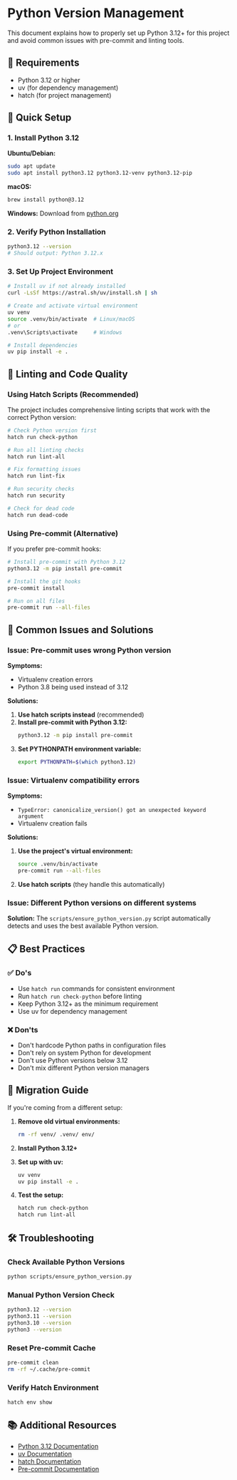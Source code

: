 # Python Version Management

This document explains how to properly set up Python 3.12+ for this project and avoid common issues with pre-commit and linting tools.

## 🎯 Requirements

- Python 3.12 or higher
- uv (for dependency management)
- hatch (for project management)

## 🚀 Quick Setup

### 1. Install Python 3.12

**Ubuntu/Debian:**
```bash
sudo apt update
sudo apt install python3.12 python3.12-venv python3.12-pip
```

**macOS:**
```bash
brew install python@3.12
```

**Windows:**
Download from [python.org](https://www.python.org/downloads/)

### 2. Verify Python Installation

```bash
python3.12 --version
# Should output: Python 3.12.x
```

### 3. Set Up Project Environment

```bash
# Install uv if not already installed
curl -LsSf https://astral.sh/uv/install.sh | sh

# Create and activate virtual environment
uv venv
source .venv/bin/activate  # Linux/macOS
# or
.venv\Scripts\activate     # Windows

# Install dependencies
uv pip install -e .
```

## 🔧 Linting and Code Quality

### Using Hatch Scripts (Recommended)

The project includes comprehensive linting scripts that work with the correct Python version:

```bash
# Check Python version first
hatch run check-python

# Run all linting checks
hatch run lint-all

# Fix formatting issues
hatch run lint-fix

# Run security checks
hatch run security

# Check for dead code
hatch run dead-code
```

### Using Pre-commit (Alternative)

If you prefer pre-commit hooks:

```bash
# Install pre-commit with Python 3.12
python3.12 -m pip install pre-commit

# Install the git hooks
pre-commit install

# Run on all files
pre-commit run --all-files
```

## 🚨 Common Issues and Solutions

### Issue: Pre-commit uses wrong Python version

**Symptoms:**
- Virtualenv creation errors
- Python 3.8 being used instead of 3.12

**Solutions:**
1. **Use hatch scripts instead** (recommended)
2. **Install pre-commit with Python 3.12:**
   ```bash
   python3.12 -m pip install pre-commit
   ```
3. **Set PYTHONPATH environment variable:**
   ```bash
   export PYTHONPATH=$(which python3.12)
   ```

### Issue: Virtualenv compatibility errors

**Symptoms:**
- `TypeError: canonicalize_version() got an unexpected keyword argument`
- Virtualenv creation fails

**Solutions:**
1. **Use the project's virtual environment:**
   ```bash
   source .venv/bin/activate
   pre-commit run --all-files
   ```
2. **Use hatch scripts** (they handle this automatically)

### Issue: Different Python versions on different systems

**Solution:** The `scripts/ensure_python_version.py` script automatically detects and uses the best available Python version.

## 📋 Best Practices

### ✅ Do's

- Use `hatch run` commands for consistent environment
- Run `hatch run check-python` before linting
- Keep Python 3.12+ as the minimum requirement
- Use uv for dependency management

### ❌ Don'ts

- Don't hardcode Python paths in configuration files
- Don't rely on system Python for development
- Don't use Python versions below 3.12
- Don't mix different Python version managers

## 🔄 Migration Guide

If you're coming from a different setup:

1. **Remove old virtual environments:**
   ```bash
   rm -rf venv/ .venv/ env/
   ```

2. **Install Python 3.12+**

3. **Set up with uv:**
   ```bash
   uv venv
   uv pip install -e .
   ```

4. **Test the setup:**
   ```bash
   hatch run check-python
   hatch run lint-all
   ```

## 🛠️ Troubleshooting

### Check Available Python Versions

```bash
python scripts/ensure_python_version.py
```

### Manual Python Version Check

```bash
python3.12 --version
python3.11 --version
python3.10 --version
python3 --version
```

### Reset Pre-commit Cache

```bash
pre-commit clean
rm -rf ~/.cache/pre-commit
```

### Verify Hatch Environment

```bash
hatch env show
```

## 📚 Additional Resources

- [Python 3.12 Documentation](https://docs.python.org/3.12/)
- [uv Documentation](https://docs.astral.sh/uv/)
- [hatch Documentation](https://hatch.pypa.io/)
- [Pre-commit Documentation](https://pre-commit.com/)
